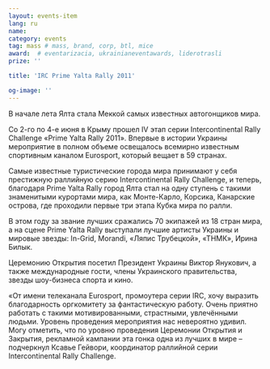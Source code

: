```yaml
---
layout: events-item
lang: ru
name: 
category: events
tag: mass # mass, brand, corp, btl, mice
award:  # eventarizacia, ukrainianeventawards, liderotrasli
prize: ''

title: 'IRC Prime Yalta Rally 2011'

og-image: ''
---
```


В начале лета Ялта стала Меккой самых известных автогонщиков мира.

Со 2-го по 4-е июня в Крыму прошел IV этап серии Intercontinental Rally Challenge «Prime Yalta Rally 2011». Впервые в истории Украины мероприятие в полном объеме освещалось всемирно известным спортивным каналом Eurosport, который вещает в 59 странах.

Самые известные туристические города мира принимают у себя престижную раллийную серию Intercontinental Rally Challenge, и теперь, благодаря Prime Yalta Rally город Ялта стал на одну ступень с такими знаменитыми курортами мира, как Монте-Карло, Корсика, Канарские острова, где проходили первые три этапа Кубка мира по ралли.

В этом году за звание лучших сражались 70 экипажей из 18 стран мира, а на сцене Prime Yalta Rally выступали лучшие артисты Украины и мировые звезды: In-Grid, Morandi, «Ляпис Трубецкой», «ТНМК», Ирина Билык.

Церемонию Открытия посетил Президент Украины Виктор Янукович, а также международные гости, члены Украинского правительства, звезды шоу-бизнеса спорта и кино.

«От имени телеканала Eurosport, промоутера серии IRC, хочу выразить благодарность оргкомитету за фантастическую работу. Очень приятно работать с такими мотивированными, страстными, увлечёнными людьми. Уровень проведения мероприятия нас невероятно удивил. Могу отметить, что по уровню проведения Церемонии Открытия и Закрытия, рекламной кампании эта гонка одна из лучших в мире – подчеркнул Ксавье Гейвори, координатор раллийной серии Intercontinental Rally Challenge.
